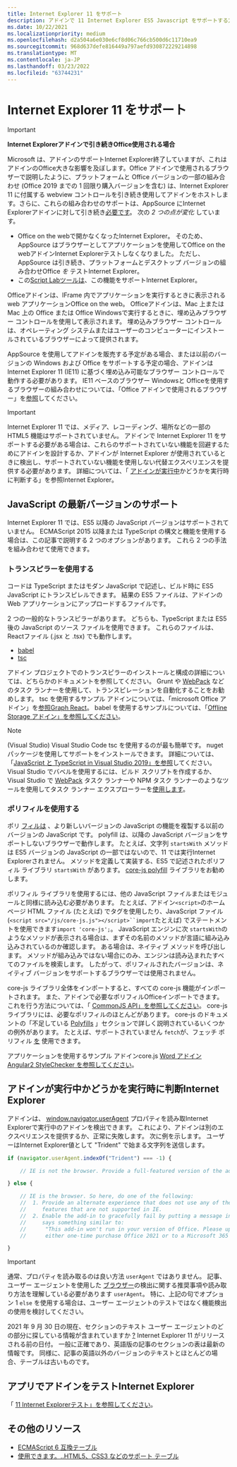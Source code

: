 ```yaml
---
title: Internet Explorer 11 をサポート
description: アドインで 11 Internet Explorer ES5 Javascript をサポートする方法について説明します。
ms.date: 10/22/2021
ms.localizationpriority: medium
ms.openlocfilehash: d2a504a6e030e6cf8d06c766cb500d6c11710ea9
ms.sourcegitcommit: 968d637defe816449a797aefd930872229214898
ms.translationtype: MT
ms.contentlocale: ja-JP
ms.lasthandoff: 03/23/2022
ms.locfileid: "63744231"
---
```

# <a name="support-internet-explorer-11"></a>Internet Explorer 11 をサポート

> [!IMPORTANT]
> **Internet Explorerアドインで引き続きOffice使用される場合**
>
> Microsoft は、アドインのサポートInternet Explorer終了していますが、これはアドインのOffice大きな影響を及ぼします。Office アドインで使用されるブラウザーで説明したように、プラットフォームと Office バージョンの一部の組み合わせ (Office 2019 までの 1 回限り購入バージョンを含む) は、Internet Explorer 11 に付属する webview コントロールを引き続き使用してアドインをホスト[](../concepts/browsers-used-by-office-web-add-ins.md)します。さらに、これらの組み合わせのサポートは、AppSource にInternet Explorerアドインに対して引き続き[必要です](/office/dev/store/submit-to-appsource-via-partner-center)。 次の *2 つの点が変化* しています。
>
> - Office on the webで開かなくなったInternet Explorer。 そのため、AppSource はブラウザーとしてアプリケーションを使用してOffice on the webアドインInternet Explorerテストしなくなりました。 ただし、AppSource は引き続き、プラットフォームとデスクトップ バージョンの組み合わせOffice *を* テストInternet Explorer。
> - この[Script Labツールは](../overview/explore-with-script-lab.md)、この機能をサポートInternet Explorer。

Officeアドインは、IFrame 内でアプリケーションを実行するときに表示される web アプリケーションOffice on the web。 Officeアドインは、Mac 上または Mac 上の Office または Office Windowsで実行するときに、埋め込みブラウザー コントロールを使用して表示されます。 埋め込みブラウザー コントロールは、オペレーティング システムまたはユーザーのコンピューターにインストールされているブラウザーによって提供されます。

AppSource を使用してアドインを販売する予定がある場合、または以前のバージョンの Windows および Office をサポートする予定の場合、アドインは Internet Explorer 11 (IE11) に基づく埋め込み可能なブラウザー コントロールで動作する必要があります。 IE11 ベースのブラウザー Windowsと Officeを使用するブラウザーの組み合わせについては、「Office アドインで使用されるブラウザー」を[参照](../concepts/browsers-used-by-office-web-add-ins.md)してください。

> [!IMPORTANT]
> Internet Explorer 11 では、メディア、レコーディング、場所などの一部の HTML5 機能はサポートされていません。 アドインで Internet Explorer 11 をサポートする必要がある場合は、これらのサポートされていない機能を回避するためにアドインを設計するか、アドインが Internet Explorer が使用されているときに検出し、サポートされていない機能を使用しない代替エクスペリエンスを提供する必要があります。 詳細については、「 [アドインが実行中](#determine-at-runtime-if-the-add-in-is-running-in-internet-explorer)かどうかを実行時に判断する」を参照Internet Explorer。

## <a name="support-for-recent-versions-of-javascript"></a>JavaScript の最新バージョンのサポート

Internet Explorer 11 では、ES5 以降の JavaScript バージョンはサポートされていません。 ECMAScript 2015 以降または TypeScript の構文と機能を使用する場合は、この記事で説明する 2 つのオプションがあります。 これら 2 つの手法を組み合わせて使用できます。

### <a name="use-a-transpiler"></a>トランスピラーを使用する

コードは TypeScript またはモダン JavaScript で記述し、ビルド時に ES5 JavaScript にトランスピレルできます。 結果の ES5 ファイルは、アドインの Web アプリケーションにアップロードするファイルです。

2 つの一般的なトランスピラーがあります。 どちらも、TypeScript または ES5 後の JavaScript のソース ファイルを使用できます。 これらのファイルは、Reactファイル (.jsx と .tsx) でも動作します。

- [babel](https://babeljs.io/)
- [tsc](https://www.typescriptlang.org/index.html)

アドイン プロジェクトでのトランスピラーのインストールと構成の詳細については、どちらかのドキュメントを参照してください。 Grunt や [WebPack](https://webpack.js.org/) などのタスク ランナーを使用して[](https://gruntjs.com/)、トランスピレーションを自動化することをお勧めします。 tsc を使用するサンプル アドインについては、「microsoft Office アドイン」を[参照Graph React](https://github.com/OfficeDev/Office-Add-in-samples/tree/main/Samples/auth/Office-Add-in-Microsoft-Graph-React)。 babel を使用するサンプルについては、「[Offline Storage アドイン」を参照してください](https://github.com/OfficeDev/Office-Add-in-samples/tree/main/Samples/Excel.OfflineStorageAddin)。

> [!NOTE]
> (Visual Studio) Visual Studio Code tsc を使用するのが最も簡単です。 nuget パッケージを使用してサポートをインストールできます。 詳細については、「[JavaScript と TypeScript in Visual Studio 2019」を参照](/visualstudio/javascript/javascript-in-vs-2019)してください。 Visual Studio でバベルを使用するには、ビルド スクリプトを作成するか、Visual Studio で [WebPack](https://marketplace.visualstudio.com/items?itemName=MadsKristensen.WebPackTaskRunner) タスク ランナーや NPM タスク ランナーのようなツールを使用してタスク ランナー エクスプローラーを[使用します](https://marketplace.visualstudio.com/items?itemName=MadsKristensen.NPMTaskRunner)。

### <a name="use-a-polyfill"></a>ポリフィルを使用する

ポリ [フィルは](https://en.wikipedia.org/wiki/Polyfill_(programming)) 、より新しいバージョンの JavaScript の機能を複製する以前のバージョンの JavaScript です。 polyfill は、以降の JavaScript バージョンをサポートしないブラウザーで動作します。 たとえば、文字列 `startsWith` メソッドは ES5 バージョンの JavaScript の一部ではないので、11 では実行Internet Explorerされません。 メソッドを定義して実装する、ES5 で記述されたポリフィル ライブラリ `startsWith` があります。 [core-js polyfill](https://github.com/zloirock/core-js) ライブラリをお勧めします。

ポリフィル ライブラリを使用するには、他の JavaScript ファイルまたはモジュールと同様に読み込む必要があります。 たとえば、アドイン`<script>`のホーム ページ HTML ファイル (たとえば) でタグを使用したり、JavaScript ファイル (`<script src="/js/core-js.js"></script>``import`たとえば) でステートメントを使用できます`import 'core-js';`。 JavaScript エンジンに次 `startsWith`のようなメソッドが表示される場合は、まずその名前のメソッドが言語に組み込み込みされているのか確認します。 ある場合は、ネイティブ メソッドを呼び出します。 メソッドが組み込みではない場合にのみ、エンジンは読み込まれたすべてのファイルを検索します。 したがって、ポリフィルされたバージョンは、ネイティブ バージョンをサポートするブラウザーでは使用されません。

core-js ライブラリ全体をインポートすると、すべての core-js 機能がインポートされます。 また、アドインで必要なポリフィルOfficeインポートできます。 これを行う方法については、「 [CommonJS API」を参照してください](https://github.com/zloirock/core-js#commonjs-api)。 core-js ライブラリには、必要なポリフィルのほとんどがあります。 core-js のドキュメントの「不足している [Polyfills](https://github.com/zloirock/core-js#missing-polyfills) 」セクションで詳しく説明されているいくつかの例外があります。 たとえば、サポートされていません `fetch`が、フェッチ ポリフィル [を](https://github.com/github/fetch) 使用できます。

アプリケーションを使用するサンプル アドインcore.js [Word アドイン Angular2 StyleChecker を参照してください](https://github.com/OfficeDev/Word-Add-in-Angular2-StyleChecker)。

## <a name="determine-at-runtime-if-the-add-in-is-running-in-internet-explorer"></a>アドインが実行中かどうかを実行時に判断Internet Explorer

アドインは、 [window.navigator.userAgent](https://developer.mozilla.org/docs/Web/API/Navigator/userAgent) プロパティを読み取Internet Explorerで実行中のアドインを検出できます。 これにより、アドインは別のエクスペリエンスを提供するか、正常に失敗します。 次に例を示します。 ユーザーはInternet Explorer値として "Trident" で始まる文字列を送信します。

```javascript
if (navigator.userAgent.indexOf("Trident") === -1) {

    // IE is not the browser. Provide a full-featured version of the add-in here.

} else {

    // IE is the browser. So here, do one of the following: 
    //  1. Provide an alternate experience that does not use any of the HTML5
    //     features that are not supported in IE.
    //  2. Enable the add-in to gracefully fail by putting a message in the UI that
    //     says something similar to: 
    //      "This add-in won't run in your version of Office. Please upgrade to 
    //      either one-time purchase Office 2021 or to a Microsoft 365 account."          

}
```

> [!IMPORTANT]
> 通常、プロパティを読み取るのは良い方法 `userAgent` ではありません。 記事、ユーザー エージェントを使用した [ブラウザー](https://developer.mozilla.org/en-US/docs/Web/HTTP/Browser_detection_using_the_user_agent)の検出に関する推奨事項や読み取り方法を理解している必要があります `userAgent`。 特に、上記の句でオプション 1 `else` を使用する場合は、ユーザー エージェントのテストではなく機能検出の使用を検討してください。
>
> 2021 年 9 月 30 日の現在、セクションのテキスト ユーザー エージェントのどの部分に探している情報が含まれていますか [?](https://developer.mozilla.org/en-US/docs/Web/HTTP/Browser_detection_using_the_user_agent#which_part_of_the_user_agent_contains_the_information_you_are_looking_for) Internet Explorer 11 がリリースされる前の日付。 一般に正確であり、英語版の記事のセクションの表は最新の情報です。 同様に、記事の英語以外のバージョンのテキストとほとんどの場合、テーブルは古いものです。

## <a name="test-an-add-in-on-internet-explorer"></a>アプリでアドインをテストInternet Explorer

「 [11 Internet Explorerテスト」を参照してください](../testing/ie-11-testing.md)。

## <a name="additional-resources"></a>その他のリソース

- [ECMAScript 6 互換テーブル](https://kangax.github.io/compat-table/es6/)
- [使用できます。..HTML5、CSS3 などのサポート テーブル](https://caniuse.com/)

